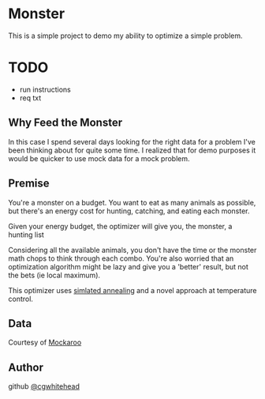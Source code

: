 # Monster

This is a simple project to demo my ability to optimize a simple problem.

# TODO
* run instructions
* req txt

## Why Feed the Monster
In this case I spend several days looking for the right data for a problem I've been thinking about for quite some time. I realized that for demo purposes it would be quicker to use mock data for a mock problem.

## Premise
You're a monster on a budget. You want to eat as many animals as possible, but there's an energy cost for hunting, catching, and eating each monster.

Given your energy budget, the optimizer will give you, the monster, a hunting list

Considering all the available animals, you don't have the time or the monster math chops to think through each combo. You're also worried that an optimization algorithm might be lazy and give you a 'better' result, but not the bets (ie local maximum).

This optimizer uses [simlated annealing](https://en.wikipedia.org/wiki/Simulated_annealing) and a novel approach at temperature control.
## Data
Courtesy of [Mockaroo](https://www.mockaroo.com)

## Author
github [@cgwhitehead](https://github.com/cgwhitehead)